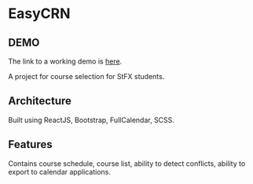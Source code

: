 # EasyCRN

## DEMO
The link to a working demo is [here](https://easycrn.netlify.app/).

A project for course selection for StFX students. 

## Architecture
Built using ReactJS, Bootstrap, FullCalendar, SCSS.

## Features
Contains course schedule, course list, ability to detect conflicts, ability to export to calendar applications.

